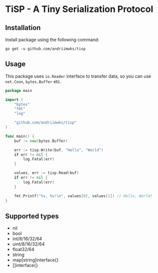 # TiSP - A Tiny Serialization Protocol

## Installation
Install package using the following command:
```console
go get -u github.com/andriimwks/tisp
```

## Usage
This package uses `io.Reader` interface to transfer data, so you can use `net.Conn`, `bytes.Buffer` etc.
```go
package main

import (
	"bytes"
	"fmt"
	"log"

	"github.com/andriimwks/tisp"
)

func main() {
	buf := new(bytes.Buffer)

	err := tisp.Write(buf, "Hello", "World")
	if err != nil {
		log.Fatal(err)
	}

	values, err := tisp.Read(buf)
	if err != nil {
		log.Fatal(err)
	}

	fmt.Printf("%s, %s!\n", values[0], values[1]) // Hello, World!
}
```

## Supported types
- nil
- bool
- int/8/16/32/64
- uint/8/16/32/64
- float32/64
- string
- map[string]interface{}
- []interface{}
